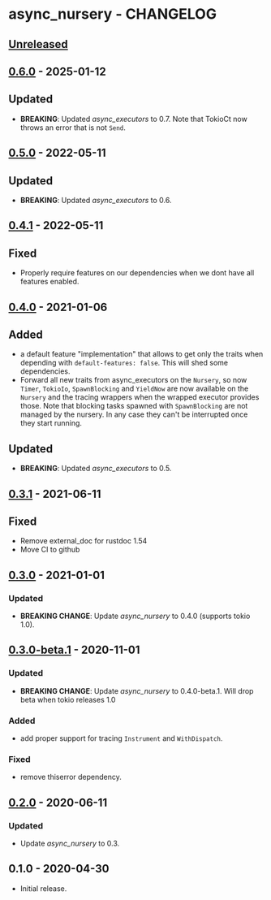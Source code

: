 # async_nursery - CHANGELOG

## [Unreleased]

  [Unreleased]: https://github.com/najamelan/async_nursery/compare/0.6.0...dev

## [0.6.0] - 2025-01-12

  [0.6.0]: https://github.com/najamelan/async_nursery/compare/0.5.0...0.6.0
  
## Updated
  - **BREAKING**: Updated _async_executors_ to 0.7. Note that TokioCt now throws
    an error that is not `Send`.

## [0.5.0] - 2022-05-11

  [0.5.0]: https://github.com/najamelan/async_nursery/compare/0.4.1...0.5.0
  
## Updated
  - **BREAKING**: Updated _async_executors_ to 0.6.

## [0.4.1] - 2022-05-11

  [0.4.1]: https://github.com/najamelan/async_nursery/compare/0.4.0...0.4.1
  
## Fixed
  - Properly require features on our dependencies when we dont have all features enabled.

## [0.4.0] - 2021-01-06

  [0.4.0]: https://github.com/najamelan/async_nursery/compare/0.3.1...0.4.0
  
## Added
  - a default feature "implementation" that allows to get only the traits when
    depending with `default-features: false`. This will shed some dependencies.
  - Forward all new traits from async_executors on the `Nursery`, so now 
    `Timer`, `TokioIo`, `SpawnBlocking` and `YieldNow` are now available on
    the `Nursery` and the tracing wrappers when the wrapped executor provides those.
    Note that blocking tasks spawned with `SpawnBlocking` are not managed by
    the nursery. In any case they can't be interrupted once they start running.

## Updated
  - **BREAKING**: Updated _async_executors_ to 0.5.

## [0.3.1] - 2021-06-11

  [0.3.1]: https://github.com/najamelan/async_nursery/compare/0.3.0...0.3.1

## Fixed
  - Remove external_doc for rustdoc 1.54
  - Move CI to github


## [0.3.0] - 2021-01-01

[0.3.0]: https://github.com/najamelan/async_nursery/compare/0.3.0-beta.1...0.3.0

### Updated
  - **BREAKING CHANGE**: Update _async_nursery_ to 0.4.0 (supports tokio 1.0).

## [0.3.0-beta.1] - 2020-11-01

[0.3.0-beta.1]: https://github.com/najamelan/async_nursery/compare/0.2.0...0.3.0-beta.1

### Updated
  - **BREAKING CHANGE**: Update _async_nursery_ to 0.4.0-beta.1. Will drop beta when tokio releases 1.0

### Added
  - add proper support for tracing `Instrument` and `WithDispatch`.

### Fixed
  - remove thiserror dependency.

## [0.2.0] - 2020-06-11

[0.2.0]: https://github.com/najamelan/async_nursery/compare/0.1.0...0.2.0

### Updated
  - Update _async_nursery_ to 0.3.

## 0.1.0 - 2020-04-30

  - Initial release.




